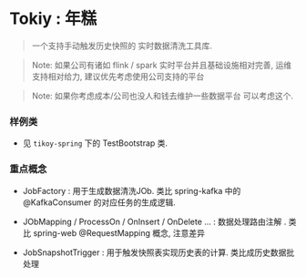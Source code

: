 # Tokiy : 年糕

> 一个支持手动触发历史快照的 实时数据清洗工具库.

> Note: 如果公司有诸如 flink / spark 实时平台并且基础设施相对完善, 运维支持相对给力, 建议优先考虑使用公司支持的平台

> Note: 如果你考虑成本/公司也没人和钱去维护一些数据平台 可以考虑这个.

### 样例类

- 见 `tikoy-spring` 下的 TestBootstrap 类.

### 重点概念

- JobFactory :  用于生成数据清洗JOb. 类比 spring-kafka 中的 @KafkaConsumer 的对应任务的生成逻辑.

- JObMapping / ProcessOn / OnInsert / OnDelete ... :  数据处理路由注解 . 类比 spring-web @RequestMapping 概念, 注意差异

- JobSnapshotTrigger : 用于触发快照表实现历史表的计算.  类比成历史数据批处理

